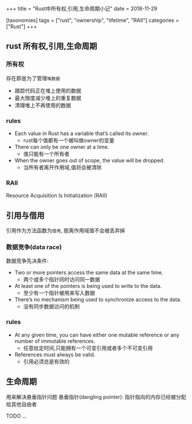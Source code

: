 +++
title = "Rust中所有权,引用,生命周期小记"
date = 2018-11-29

[taxonomies]
tags = ["rust", "ownership", "lifetime", "RAII"]
categories = ["Rust"]
+++

## rust 所有权,引用,生命周期

### 所有权

存在即是为了管理`堆数据`

- 跟踪代码正在堆上使用的数据
- 最大限度减少堆上的重复数据
- 清理堆上不再使用的数据

<!-- more -->

### rules
- Each value in Rust has a variable that’s called its owner.
    - rust每个值都有一个被叫做owner的变量
- There can only be one owner at a time.
    - 值只能有一个所有者
- When the owner goes out of scope, the value will be dropped.
    - 当所有者离开作用域,值将会被清除

### RAII

Resource Acquisition Is Initialization (RAII)

## 引用与借用

引用作为方法函数为`借用`, 脱离作用域值不会被丢弃掉

### 数据竞争(data race)

数据竞争先决条件:
- Two or more pointers access the same data at the same time.
    - 两个或多个指针同时访问同一数据
- At least one of the pointers is being used to write to the data.
    - 至少有一个指针被用来写入数据
- There’s no mechanism being used to synchronize access to the data.
    - 没有同步数据访问的机制

### rules
- At any given time, you can have either one mutable reference or any number of immutable references.
    - 任意给定时间,只能拥有一个可变引用或者多个不可变引用
- References must always be valid.
    - 引用必须总是有效的


## 生命周期
用来解决悬垂指针问题
悬垂指针(dangling pointer): 指针指向的内存已经被分配给其他自由者


TODO ...
